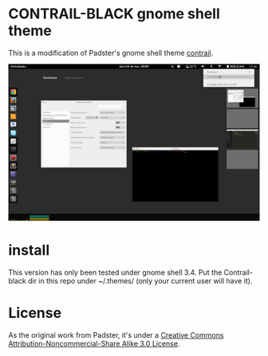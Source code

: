 CONTRAIL-BLACK gnome shell theme
================================

This is a modification of Padster's gnome shell theme [contrail][contrail-deviantart].


![preview](https://github.com/viccuad/contrail-black/raw/master/Contrail-black/gnome-shell/preview-contrail-black.jpg)






# install
This version has only been tested under gnome shell 3.4. Put the Contrail-black dir in this repo under ~/.themes/ (only your current user will have it).






# License
As the original work from Padster, it's under a [Creative Commons Attribution-Noncommercial-Share Alike 3.0 License][cc].



[contrail-deviantart]: http://therealpadster.deviantart.com/art/Contrail-313169671
[cc]: https://creativecommons.org/licenses/by-nc-sa/3.0/
